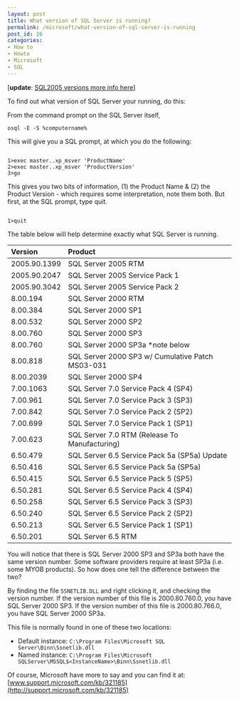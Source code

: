 ```yaml
---
layout: post
title: What version of SQL Server is running?
permalink: /microsoft/what-version-of-sql-server-is-running
post_id: 26
categories:
- How to
- Howto
- Microsoft
- SQL
---
```


[**update**: [SQL2005 versions more info here](http://ben.hamilton.id.au/sql/sql-2005-versions)]

To find out what version of SQL Server your running, do this:
<!--more-->
From the command prompt on the SQL Server itself,

`osql -E -S %computername%`

This will give you a SQL prompt, at which you do the following:
<pre><code>
1>exec master..xp_msver 'ProductName'
2>exec master..xp_msver 'ProductVersion'
3>go
</code></pre>

This gives you two bits of information, (1) the Product Name & (2) the Product Version - which requires some interpretation, note them both. But first, at the SQL prompt, type quit.

<pre><code>
1>quit
</code></pre>

The table below will help determine exactly what SQL Server is running.

| Version      | Product                                          |
| :----------- | :----------------------------------------------- |
| 2005.90.1399 |               SQL Server 2005 RTM                |
| 2005.90.2047 |          SQL Server 2005 Service Pack 1          |
| 2005.90.3042 |          SQL Server 2005 Service Pack 2          |
|   8.00.194   |               SQL Server 2000 RTM                |
|   8.00.384   |               SQL Server 2000 SP1                |
|   8.00.532   |               SQL Server 2000 SP2                |
|   8.00.760   |               SQL Server 2000 SP3                |
|   8.00.760   |         SQL Server 2000 SP3a *note below         |
|   8.00.818   | SQL Server 2000 SP3 w/ Cumulative Patch MS03-031 |
|  8.00.2039   |               SQL Server 2000 SP4                |
|  7.00.1063   |       SQL Server 7.0 Service Pack 4 (SP4)        |
|   7.00.961   |       SQL Server 7.0 Service Pack 3 (SP3)        |
|   7.00.842   |       SQL Server 7.0 Service Pack 2 (SP2)        |
|   7.00.699   |       SQL Server 7.0 Service Pack 1 (SP1)        |
|   7.00.623   |  SQL Server 7.0 RTM (Release To Manufacturing)   |
|   6.50.479   |   SQL Server 6.5 Service Pack 5a (SP5a) Update   |
|   6.50.416   |      SQL Server 6.5 Service Pack 5a (SP5a)       |
|   6.50.415   |       SQL Server 6.5 Service Pack 5 (SP5)        |
|   6.50.281   |       SQL Server 6.5 Service Pack 4 (SP4)        |
|   6.50.258   |       SQL Server 6.5 Service Pack 3 (SP3)        |
|   6.50.240   |       SQL Server 6.5 Service Pack 2 (SP2)        |
|   6.50.213   |       SQL Server 6.5 Service Pack 1 (SP1)        |
|   6.50.201   |                SQL Server 6.5 RTM                |

You will notice that there is SQL Server 2000 SP3 and SP3a both have the same version number. Some software providers require at least SP3a (i.e. some MYOB products). So how does one tell the difference between the two?

By finding the file `SSNETLIB.DLL` and right clicking it, and checking the version number. If the version number of this file is 2000.80.760.0, you have SQL Server 2000 SP3. If the version number of this file is 2000.80.766.0, you have SQL Server 2000 SP3a.

This file is normally found in one of these two locations:

- Default instance: `C:\Program Files\Microsoft SQL Server\Binn\Ssnetlib.dll`
- Named instance: `C:\Program Files\Microsoft SQLServer\MSSQL$<InstanceName>\Binn\Ssnetlib.dll`

Of course, Microsoft have more to say and you can find it at: [www.support.microsoft.com/kb/321185](http://support.microsoft.com/kb/321185)

